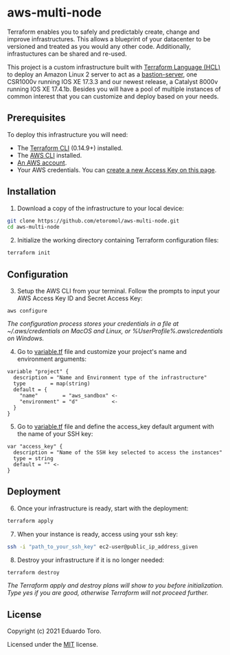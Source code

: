 # aws-multi-node
Terraform enables you to safely and predictably create, change and improve 
infrastructures. This allows a blueprint of your datacenter to be versioned and 
treated as you would any other code. Additionally, infrastuctures can be shared 
and re-used. 

This project is a custom infrastructure built with 
[Terraform Language (HCL)](https://www.terraform.io/docs/language/index.html) 
to deploy an Amazon Linux 2 server to act as a 
[bastion-server](https://aws.amazon.com/quickstart/architecture/linux-bastion/),
one CSR1000v running IOS XE 17.3.3 and our newest release, a Catalyst 8000v 
running IOS XE 17.4.1b. Besides you will have a pool of multiple instances of 
common interest that you can customize and deploy based on your needs. 

## Prerequisites

To deploy this infrastructure you will need:
* The [Terraform CLI](https://learn.hashicorp.com/tutorials/terraform/install-cli?in=terraform/aws-get-started) (0.14.9+) installed.
* The [AWS CLI](https://docs.aws.amazon.com/cli/latest/userguide/install-cliv2.html) installed.
* [An AWS account](https://aws.amazon.com/free/).
* Your AWS credentials. You can [create a new Access Key on this page](https://console.aws.amazon.com/iam/home?#/security_credentials).

## Installation

1. Download a copy of the infrastructure to your local device:

```bash
git clone https://github.com/etoromol/aws-multi-node.git
cd aws-multi-node
```

2. Initialize the working directory containing Terraform configuration files:
```bash
terraform init
```

## Configuration

3. Setup the AWS CLI from your terminal. Follow the prompts to input your AWS 
Access Key ID and Secret Access Key:

```hcl
aws configure
```
*The configuration process stores your credentials in a file at ~/.aws/credentials 
on MacOS and Linux, or %UserProfile%\.aws\credentials on Windows.*

4. Go to [variable.tf](variables.tf) file and customize your project's name and 
environment arguments:

```hcl
variable "project" {
  description = "Name and Environment type of the infrastructure"
  type        = map(string)
  default = {
    "name"        = "aws_sandbox" <-
    "environment" = "d"           <-
  }
}
```  

5. Go to [variable.tf](variables.tf) file and define the access_key default 
argument with the name of your SSH key:

```hcl
var "access_key" {
  description = "Name of the SSH key selected to access the instances"
  type = string
  default = "" <-
}
```  

## Deployment

6. Once your infrastructure is ready, start with the deployment:

```bash
terraform apply
```

7. When your instance is ready, access using your ssh key:

```bash
ssh -i "path_to_your_ssh_key" ec2-user@public_ip_address_given
```

8. Destroy your infrastructure if it is no longer needed:

```bash
terraform destroy
```
*The Terraform apply and destroy plans will show to you before initialization. 
Type yes if you are good, otherwise Terraform will not proceed further.*

## License

Copyright (c) 2021 Eduardo Toro.

Licensed under the [MIT](LICENSE) license.
